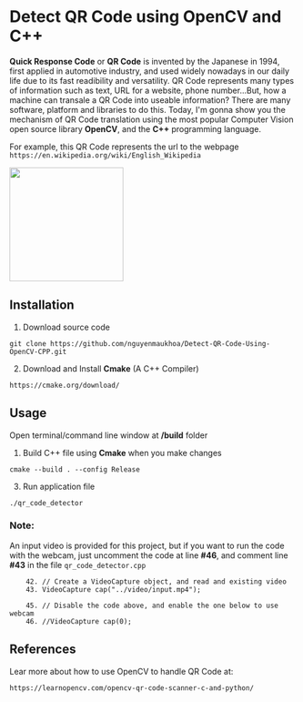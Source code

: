 # Detect QR Code using OpenCV and C++

**Quick Response Code** or **QR Code** is invented by the Japanese in 1994, first applied in automotive industry, and used widely nowadays in our daily life due to its fast readibility and versatility. QR Code represents many types of information such as text, URL for a website, phone number...But, how a machine can transale a QR Code into useable information? There are many software, platform and libraries to do this. Today, I'm gonna show you the mechanism of QR Code translation using the most popular Computer Vision open source library **OpenCV**, and the **C++** programming language.

For example, this QR Code represents the url to the webpage `https://en.wikipedia.org/wiki/English_Wikipedia`

<img src="https://upload.wikimedia.org/wikipedia/commons/thumb/d/d0/QR_code_for_mobile_English_Wikipedia.svg/1280px-QR_code_for_mobile_English_Wikipedia.svg.png" width="200">

## Installation

1. Download source code 
```
git clone https://github.com/nguyenmaukhoa/Detect-QR-Code-Using-OpenCV-CPP.git
```

2. Download and Install **Cmake** (A C++ Compiler)
```
https://cmake.org/download/
```

## Usage

Open terminal/command line window at **/build** folder

1. Build C++ file using **Cmake** when you make changes
```
cmake --build . --config Release
```
3. Run application file 
```
./qr_code_detector
```

### Note:

An input video is provided for this project, but if you want to run the code with the webcam, just uncomment the code at line **#46**, and comment line **#43**
in the file `qr_code_detector.cpp`
```
	42. // Create a VideoCapture object, and read and existing video
	43. VideoCapture cap("../video/input.mp4");
  
	45. // Disable the code above, and enable the one below to use webcam
	46. //VideoCapture cap(0);
```

## References

Lear more about how to use OpenCV to handle QR Code at:
```
https://learnopencv.com/opencv-qr-code-scanner-c-and-python/
```
